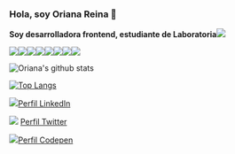 ### Hola, soy Oriana Reina 👋

**Soy desarrolladora frontend, estudiante de Laboratoria**<img src="https://img.icons8.com/color/48/000000/linux-client.png"/>

<img src="https://img.icons8.com/color/48/000000/html-5.png"/><img src="https://img.icons8.com/color/48/000000/css3.png"/><img src="https://img.icons8.com/color/48/000000/javascript.png"/><img src="https://img.icons8.com/color/48/000000/sass.png"/><img src="https://img.icons8.com/color/48/000000/git.png"/><img src="https://img.icons8.com/color/48/000000/github-2.png"/><img src="https://img.icons8.com/color/48/000000/nodejs.png"/><img src="https://img.icons8.com/color/48/000000/media-queries.png"/>
  
![Oriana's github stats](https://github-readme-stats.vercel.app/api?username=oriananohemi&show_icons=true&theme=tokyonight)

[![Top Langs](https://github-readme-stats.vercel.app/api/top-langs/?username=anuraghazra&layout=compact&theme=tokyonight)](https://github.com/anuraghazra/github-readme-stats)

<img src="https://img.icons8.com/color/48/000000/linkedin.png"/>[Perfil LinkedIn](https://www.linkedin.com/in/oriananohemi/ )

<img src="https://img.icons8.com/color/48/000000/twitter-circled.png"/> [Perfil Twitter](https://twitter.com/oriananohemi22)

<img src="https://img.icons8.com/color/48/000000/codepen.png"/>[Perfil Codepen](https://codepen.io/oriananohemi22)

<!--
**oriananohemi/oriananohemi** is a ✨ _special_ ✨ repository because its `README.md` (this file) appears on your GitHub profile.


Here are some ideas to get you started:

- 🔭 I’m currently working on ...
- 🌱 I’m currently learning ...
- 👯 I’m looking to collaborate on ...
- 🤔 I’m looking for help with ...
- 💬 Ask me about ...
- 📫 How to reach me: ...
- 😄 Pronouns: ...
- ⚡ Fun fact: ...
-->
